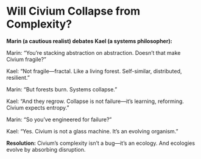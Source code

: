 # Will Civium Collapse from Complexity?

**Marin (a cautious realist) debates Kael (a systems philosopher):**

Marin: “You’re stacking abstraction on abstraction. Doesn’t that make Civium fragile?”

Kael: “Not fragile—fractal. Like a living forest. Self-similar, distributed, resilient.”

Marin: “But forests burn. Systems collapse.”

Kael: “And they regrow. Collapse is not failure—it’s learning, reforming. Civium expects entropy.”

Marin: “So you’ve engineered for failure?”

Kael: “Yes. Civium is not a glass machine. It’s an evolving organism.”

**Resolution:**
Civium’s complexity isn’t a bug—it’s an ecology. And ecologies evolve by absorbing disruption.

